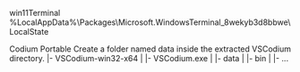 win11Terminal
%LocalAppData%\Packages\Microsoft.WindowsTerminal_8wekyb3d8bbwe\LocalState

Codium Portable
Create a folder named data inside the extracted VSCodium directory.
|- VSCodium-win32-x64
|   |- VSCodium.exe
|   |- data
|   |- bin
|   |- ...
